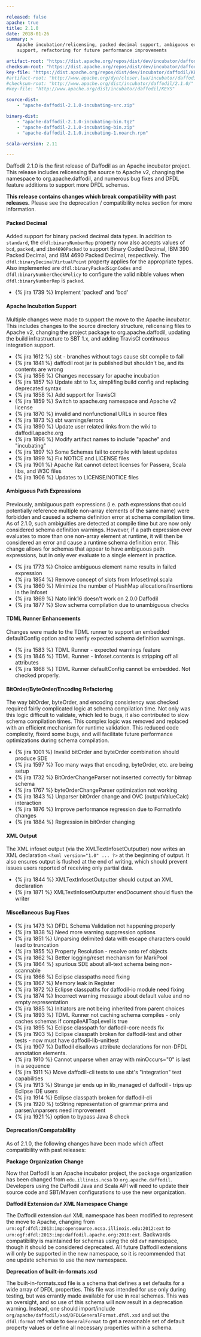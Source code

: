 ```yaml
---

released: false
apache: true
title: 2.1.0
date: 2018-01-26
summary: >
    Apache incubation/relicensing, packed decimal support, ambiguous expression
    support, refactoring for future performance improvements

artifact-root: "https://dist.apache.org/repos/dist/dev/incubator/daffodil/2.1.0-rc3/"
checksum-root: "https://dist.apache.org/repos/dist/dev/incubator/daffodil/2.1.0-rc3/"
key-file: "https://dist.apache.org/repos/dist/dev/incubator/daffodil/KEYS"
#artifact-root: "http://www.apache.org/dyn/closer.lua/incubator/daffodil/2.1.0/"
#checksum-root: "http://www.apache.org/dist/incubator/daffodil/2.1.0/"
#key-file: "http://www.apache.org/dist/incubator/daffodil/KEYS"

source-dist:
    - "apache-daffodil-2.1.0-incubating-src.zip"

binary-dist:
    - "apache-daffodil-2.1.0-incubating-bin.tgz"
    - "apache-daffodil-2.1.0-incubating-bin.zip"
    - "apache-daffodil-2.1.0.incubating-1.noarch.rpm"

scala-version: 2.11

---
```


Daffodil 2.1.0 is the first release of Daffodil as an Apache incubator project.
This release includes relicensing the source to Apache v2, changing the
namespace to org.apache.daffodil, and numerous bug fixes and DFDL feature
additions to support more DFDL schemas.

**This release contains changes which break compatibility with past releases.**
Please see the deprecation / compatibility notes section for more information.

#### Packed Decimal

Added support for binary packed decimal data types. In addition to ``standard``,
the ``dfdl:binaryNumberRep`` property now also accepts values of ``bcd``,
``packed``, and ``ibm4690Packed`` to support Binary Coded Decimal, IBM 390
Packed Decimal, and IBM 4690 Packed Decimal, respectively. The
``dfdl:binaryDecimalVirtualPoint`` property applies for the appropriate types.
Also implemented are ``dfdl:binaryPackedSignCodes`` and
``dfdl:binaryNumberCheckPolicy`` to configure the valid nibble values when
``dfdl:binaryNumberRep`` is ``packed``.

* {% jira 1739 %} Implement 'packed' and 'bcd'

#### Apache Incubation Support

Multiple changes were made to support the move to the Apache incubator. This
includes changes to the source directory structure, relicensing files to Apache
v2, changing the project package to org.apache.daffodil, updating the build
infrastructure to SBT 1.x, and adding TravisCI continuous integration support.

* {% jira 1612 %} sbt - branches without tags cause sbt compile to fail
* {% jira 1841 %} daffodil root jar is published but shouldn't be, and its contents are wrong
* {% jira 1856 %} Changes necessary for apache incubation
* {% jira 1857 %} Update sbt to 1.x, simplifing build config and replacing deprecated syntax
* {% jira 1858 %} Add support for TravisCI
* {% jira 1859 %} Switch to apache.org namespace and Apache v2 license
* {% jira 1870 %} invalid and nonfunctional URLs in source files
* {% jira 1873 %} sbt warnings/errors 
* {% jira 1890 %} Update user related links from the wiki to daffodil.apache.org
* {% jira 1896 %} Modify artifact names to include "apache" and "incubating"
* {% jira 1897 %} Some Schemas fail to compile with latest updates
* {% jira 1899 %} Fix NOTICE and LICENSE files
* {% jira 1901 %} Apache Rat cannot detect licenses for Passera, Scala libs, and W3C files
* {% jira 1906 %} Updates to LICENSE/NOTICE files

#### Ambiguous Path Expressions

Previously, ambiguous path expressions (i.e. path expressions that could
potentially reference multiple non-array elements of the same name) were
forbidden and caused a schema definition error at schema compilation time. As
of 2.1.0, such ambiguities are detected at compile time but are now only
considered schema definition warnings. However, if a path expression ever
evaluates to more than one non-array element at runtime, it will then be
considered an error and cause a runtime schema definition error. This change
allows for schemas that appear to have ambiguous path expressions, but in
only ever evaluate to a single element in practice.

* {% jira 1773 %} Choice ambiguous element name results in failed expression
* {% jira 1854 %} Remove concept of slots from InfosetImpl.scala
* {% jira 1860 %} Minimize the number of HashMap allocations/insertions in the Infoset
* {% jira 1869 %} Nato link16 doesn't work on 2.0.0 Daffodil
* {% jira 1877 %} Slow schema compilation due to unambiguous checks

#### TDML Runner Enhancements

Changes were made to the TDML runner to support an embedded defaultConfig
option and to verify expected schema definition warnings.

* {% jira 1583 %} TDML Runner - expected warnings feature
* {% jira 1846 %} TDML Runner - Infoset.contents is stripping off all attributes
* {% jira 1868 %} TDML Runner defaultConfig cannot be embedded. Not checked properly.

#### BitOrder/ByteOrder/Encoding Refactoring

The way bitOrder, byteOrder, and encoding consistency was checked required
fairly complicated logic at schema compilation time. Not only was this logic
difficult to validate, which led to bugs, it also contributed to slow schema
compilation times. This complex logic was removed and replaced with an
efficient mechanism for runtime validation. This reduced code complexity, fixerd
some bugs, and will facilitate future performance optimizations during schema
compilation.

* {% jira 1001 %} Invalid bitOrder and byteOrder combination should produce SDE
* {% jira 1597 %} Too many ways that encoding, byteOrder, etc. are being setup
* {% jira 1732 %} BitOrderChangeParser not inserted correctly for bitmap schema
* {% jira 1767 %} byteOrderChangeParser optimization not working
* {% jira 1843 %} Unparser bitOrder change and OVC (outputValueCalc) interaction
* {% jira 1876 %} Improve performance regression due to FormatInfo changes
* {% jira 1884 %} Regression in bitOrder changing

#### XML Output

The XML infoset output (via the XMLTextInfosetOutputter) now writes an XML
declaration ``<?xml version="1.0" ... ?>`` at the beginning of output. It also
ensures output is flushed at the end of writing, which should prevent issues
users reported of receiving only partial data.

* {% jira 1844 %} XMLTextInfosetOutputter should output an XML declaration
* {% jira 1871 %} XMLTextInfosetOutputter endDocument should flush the writer

#### Miscellaneous Bug Fixes

* {% jira 1473 %} DFDL Schema Validation not happening properly
* {% jira 1838 %} Need more warning suppression options
* {% jira 1851 %} Unparsing delimited data with escape characters could lead to truncation
* {% jira 1855 %} Property Resolution - resolve onto ref objects
* {% jira 1862 %} Better logging/reset mechanism for MarkPool
* {% jira 1864 %} spurious SDE about all-text schema being non-scannable
* {% jira 1866 %} Eclipse classpaths need fixing
* {% jira 1867 %} Memory leak in Register
* {% jira 1872 %} Eclipse classpaths for daffodil-io module need fixing
* {% jira 1874 %} Incorrect warning message about default value and no empty representation
* {% jira 1885 %} Initiators are not being inherited from parent choices
* {% jira 1893 %} TDML Runner not caching schema compiles - only caches schemas if compileAllTopLevel is true
* {% jira 1895 %} Eclipse classpath for daffodil-core needs fix
* {% jira 1903 %} Eclipse classpath broken for daffodil-test and other tests - now must have daffodil-lib-unittest
* {% jira 1907 %} Daffodil disallows attribute declarations for non-DFDL annotation elements.
* {% jira 1910 %} Cannot unparse when array with minOccurs="0" is last in a sequence
* {% jira 1911 %} Move daffodil-cli tests to use sbt's "integration" test capabilities
* {% jira 1913 %} Strange jar ends up in lib_managed of daffodil - trips up Eclipse IDE users
* {% jira 1914 %} Eclipse classpath broken for daffodil-cli
* {% jira 1920 %} toString representation of grammar prims and parser/unparsers need improvement
* {% jira 1921 %} option to bypass Java 8 check


#### Deprecation/Compatability

As of 2.1.0, the following changes have been made which affect compatibility
with past releases:

**Package Organization Change**

Now that Daffodil is an Apache incubator project, the package organization has been
changed from ``edu.illinois.ncsa`` to ``org.apache.daffodil``.
Developers using the Daffodil Java and Scala API will need to update their
source code and SBT/Maven configurations to use the new organization.

**Daffodil Extension ``daf`` XML Namespace Change**

The Daffodil extension ``daf`` XML namespace has been modified to represent the
move to Apache, changing from
``urn:ogf:dfdl:2013:imp:opensource.ncsa.illinois.edu:2012:ext`` to
``urn:ogf:dfdl:2013:imp:daffodil.apache.org:2018:ext``. Backwards compatibility
is maintained for schemas using the old ``daf`` namespace, though it should be
considered deprecated. All future Daffodil extensions will only be supported in
the new namespace, so it is recommended that one update schemas to use the new
namespace.

**Deprecation of built-in-formats.xsd**

The built-in-formats.xsd file is a schema that defines a set defaults for a
wide array of DFDL properties. This file was intended for use only during
testing, but was errantly made available for use in real schemas. This was an
oversight, and so use of this schema will now result in a deprecation warning.
Instead, one should import/include
``org/apache/daffodil/xsd/DFDLGeneralFormat.dfdl.xsd`` and set the
``dfdl:format`` ref value to ``GeneralFormat`` to get a reasonable set of
default property values or define all necessary properties within a schema.
